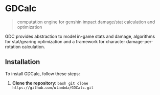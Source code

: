 # GDCalc
> computation engine for genshin impact damage/stat calculation and optimization

 GDC provides abstraction to model in-game stats and damage, algorithms for stat/gearing optimization and a framework for character damage-per-rotation calculation.

## Installation
  To install GDCalc, follow these steps:
  1. **Clone the repository**:
    ```bash
     git clone https://github.com/ulambda/GDCalc.git
    ```
